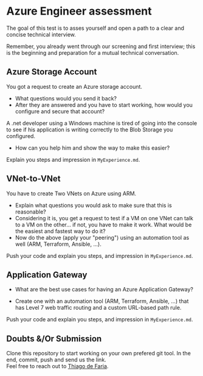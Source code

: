 # Azure Engineer assessment

The goal of this test is to asses yourself and open a path to a clear and concise technical interview.

Remember, you already went through our screening and first interview; this is the beginning and preparation for a mutual technical conversation.

## Azure Storage Account

You got a request to create an Azure storage account. 

- What questions would you send it back? 
- After they are answered and you have to start working, how would you configure and secure that account?

A .net developer using a Windows machine is tired of going into the console to see if his application is writing correctly to the Blob Storage you configured.

- How can you help him and show the way to make this easier?

Explain you steps and impression in `MyExperience.md`.

## VNet-to-VNet
You have to create Two VNets on Azure using ARM. 
- Explain what questions you would ask to make sure that this is reasonable? 
- Considering it is, you get a request to test if a VM on one VNet can talk to a VM on the other... if not, you have to make it work. What would be the easiest and fastest way to do it? 
- Now do the above (apply your "peering") using an automation tool as well (ARM, Terraform, Ansible, ...).

Push your code and explain you steps, and impression in `MyExperience.md`.

## Application Gateway

- What are the best use cases for having an Azure Application Gateway?

- Create one with an automation tool (ARM, Terraform, Ansible, ...) that has Level 7 web traffic routing and a custom URL-based path rule.

Push your code and explain you steps, and impression in `MyExperience.md`.

## Doubts &/Or Submission

Clone this repository to start working on your own prefered git tool. In the end, commit, push and send us the link.
<br> Feel free to reach out to [Thiago de Faria](mailto:thiago.de.faria@linkit.nl).
